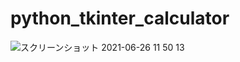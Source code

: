 # python_tkinter_calculator

![スクリーンショット 2021-06-26 11 50 13](https://user-images.githubusercontent.com/60588204/125904959-552f5613-afe5-4f81-a171-4f86ffbb7df7.png)
